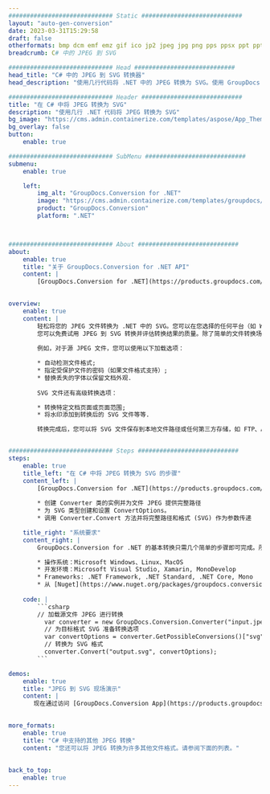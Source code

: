 ```yaml
---
############################# Static ############################
layout: "auto-gen-conversion"
date: 2023-03-31T15:29:58
draft: false
otherformats: bmp dcm emf emz gif ico jp2 jpeg jpg png pps ppsx ppt pptx psb psd svg svgz tga tif tiff webp wmf wmz
breadcrumb: C# 中的 JPEG 到 SVG

############################# Head ############################
head_title: "C# 中的 JPEG 到 SVG 转换器"
head_description: "使用几行代码将 .NET 中的 JPEG 转换为 SVG。使用 GroupDocs 文档转换 API 转换 160 多种文件格式。"

############################# Header ############################
title: "在 C# 中将 JPEG 转换为 SVG"
description: "使用几行 .NET 代码将 JPEG 转换为 SVG"
bg_image: "https://cms.admin.containerize.com/templates/aspose/App_Themes/V3/images/bg/header1.png"
bg_overlay: false
button:
    enable: true

############################# SubMenu ############################
submenu:
    enable: true

    left:
        img_alt: "GroupDocs.Conversion for .NET"
        image: "https://cms.admin.containerize.com/templates/groupdocs/images/product-logos/90x90-noborder/groupdocs-conversion-net.png"
        product: "GroupDocs.Conversion"
        platform: ".NET"



############################# About ############################
about:
    enable: true
    title: "关于 GroupDocs.Conversion for .NET API"
    content: |
        [GroupDocs.Conversion for .NET](https://products.groupdocs.com/conversion/net/)可用于转换Microsoft Word、Excel、PowerPoint、PDF、Visio等格式。 GroupDocs.Conversion 是一个独立的 API，适用于需要高性能的后端和内部系统。它不依赖于任何软件，例如 Microsoft 或 Open Office。
    

overview:
    enable: true
    content: |
        轻松将您的 JPEG 文件转换为 .NET 中的 SVG。您可以在您选择的任何平台（如 Windows、Linux、macOS）中仅使用几行 C# 代码行。
        您可以免费试用 JPEG 到 SVG 转换并评估转换结果的质量。除了简单的文件转换场景，您还可以尝试更高级的选项来加载源 JPEG 文件和保存输出 SVG 结果。 
        
        例如，对于源 JPEG 文件，您可以使用以下加载选项：

        * 自动检测文件格式;
        * 指定受保护文件的密码（如果文件格式支持）;
        * 替换丢失的字体以保留文档外观.
        
        SVG 文件还有高级转换选项：

        * 转换特定文档页面或页面范围;
        * 将水印添加到转换后的 SVG 文件等等.

        转换完成后，您可以将 SVG 文件保存到本地文件路径或任何第三方存储，如 FTP、Amazon S3、Google Drive、Dropbox 等。请注意 - 将 JPEG 转换为 SVG 无需安装任何额外的软件 - 如 MS Office、Open Office、Adobe Acrobat Reader 等。


############################# Steps ############################
steps:
    enable: true
    title_left: "在 C# 中将 JPEG 转换为 SVG 的步骤"
    content_left: |
        [GroupDocs.Conversion for .NET](https://products.groupdocs.com/conversion/net/) 使开发人员只需几行代码即可轻松地将 JPEG 文件转换为 SVG。
        
        * 创建 Converter 类的实例并为文件 JPEG 提供完整路径
        * 为 SVG 类型创建和设置 ConvertOptions。
        * 调用 Converter.Convert 方法并将完整路径和格式 (SVG) 作为参数传递

    title_right: "系统要求"
    content_right: |
        GroupDocs.Conversion for .NET 的基本转换只需几个简单的步骤即可完成。所有主要平台和操作系统都支持我们的 API。在执行以下代码之前，请确保您的系统上安装了以下先决条件。

        * 操作系统：Microsoft Windows、Linux、MacOS
        * 开发环境：Microsoft Visual Studio, Xamarin, MonoDevelop
        * Frameworks: .NET Framework, .NET Standard, .NET Core, Mono
        * 从 [Nuget](https://www.nuget.org/packages/groupdocs.conversion) 获取最新的 GroupDocs.Conversion for .NET
         
    code: |
        ```csharp    
        // 加载源文件 JPEG 进行转换
          var converter = new GroupDocs.Conversion.Converter("input.jpeg");
          // 为目标格式 SVG 准备转换选项
          var convertOptions = converter.GetPossibleConversions()["svg"].ConvertOptions;
          // 转换为 SVG 格式
          converter.Convert("output.svg", convertOptions);
        ```

demos:
    enable: true
    title: "JPEG 到 SVG 现场演示"
    content: |
       现在通过访问 [GroupDocs.Conversion App](https://products.groupdocs.app/conversion/family) 网站将 JPEG 转换为 SVG。在线演示具有以下优点
          

more_formats:
    enable: true
    title: "C# 中支持的其他 JPEG 转换"
    content: "您还可以将 JPEG 转换为许多其他文件格式。请参阅下面的列表。"
       
       
back_to_top:
    enable: true
---
```

